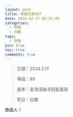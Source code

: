 ```yaml
---
layout: post
title: 导随记录647
date: 2024-02-17 05:31:40
categories:
  - 导随
  - 白魔
tags:
  - 导随
pin: true
toc: true
comments: true
---
```

> 日期：2024.2.17
>
> 等级：89
>
> 副本：星海深幽寻因星晶镜
>
> 职业：白魔

练级人！